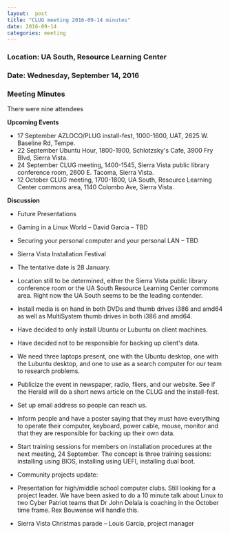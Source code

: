 ```yaml
---
layout:  post
title: "CLUG meeting 2016-09-14 minutes"
date: 2016-09-14
categories: meeting
---
```

### Location: UA South, Resource Learning Center

### Date: Wednesday, September 14, 2016

### Meeting Minutes

There were nine attendees

**Upcoming Events**

 * 17 September AZLOCO/PLUG install-fest, 1000-1600, UAT, 2625 W. Baseline Rd, Tempe.
 * 22 September Ubuntu Hour, 1800-1900, Schlotzsky's Cafe, 3900 Fry Blvd, Sierra Vista.
 * 24 September CLUG meeting, 1400-1545, Sierra Vista public library conference room, 2600 E. Tacoma, Sierra Vista.
 * 12 October CLUG meeting, 1700-1800, UA South, Resource Learning Center commons area, 1140 Colombo Ave, Sierra Vista.
 
**Discussion**

 * Future Presentations
 
  * Gaming in a Linux World – David Garcia – TBD
  * Securing your personal computer and your personal LAN – TBD
  
 * Sierra Vista Installation Festival
 
  * The tentative date is 28 January.
  * Location still to be determined, either the Sierra Vista public library conference room or the UA South Resource Learning Center commons area.  Right now the UA South seems to be the leading contender.
  * Install media is on hand in both DVDs and thumb drives i386 and amd64 as well as MultiSystem thumb drives in both i386 and amd64.
  * Have decided to only install Ubuntu or Lubuntu on client machines.
  * Have decided not to be responsible for backing up client's data.
  * We need three laptops present, one with the Ubuntu desktop, one with the Lubuntu desktop, and one to use as a search computer for our team to research problems.
  * Publicize the event in newspaper, radio, fliers, and our website.  See if the Herald will do a short news article on the CLUG and the install-fest.
  * Set up email address so people can reach us.
  * Inform people and have a poster saying that they must have everything to operate their computer, keyboard, power cable, mouse, monitor and that they are responsible for backing up their own data.
  * Start training sessions for members on installation procedures at the next meeting, 24 September.  The concept is three training sessions:  installing using BIOS, installing using UEFI, installing dual boot.
  
* Community projects update: 
 * Presentation for high/middle school computer clubs.  Still looking for a project leader.  We have been asked to do a 10 minute talk about Linux to two Cyber Patriot teams that Dr John Delala is coaching in the October time frame.  Rex Bouwense will handle this.
 * Sierra Vista Christmas parade – Louis Garcia, project manager
